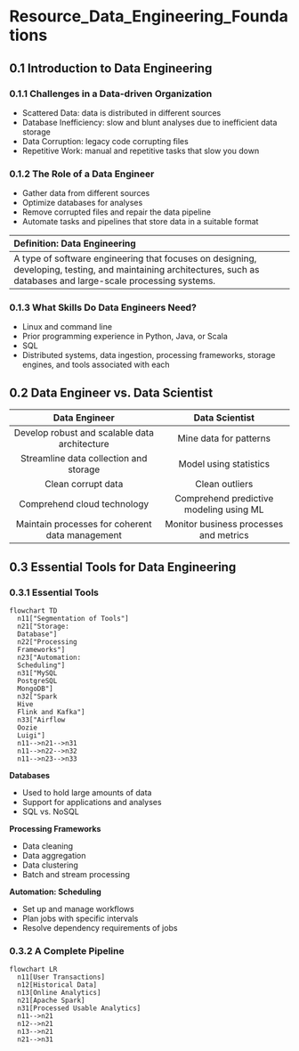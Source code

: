 # Resource_Data_Engineering_Foundations

## 0.1 Introduction to Data Engineering
### 0.1.1 Challenges in a Data-driven Organization
- Scattered Data: data is distributed in different sources
- Database Inefficiency: slow and blunt analyses due to inefficient data storage
- Data Corruption: legacy code corrupting files
- Repetitive Work: manual and repetitive tasks that slow you down
### 0.1.2 The Role of a Data Engineer
- Gather data from different sources
- Optimize databases for analyses
- Remove corrupted files and repair the data pipeline
- Automate tasks and pipelines that store data in a suitable format

|**Definition: Data Engineering**|
|:--|
|A type of software engineering that focuses on designing, developing, testing, and maintaining architectures, such as databases and large-scale processing systems.|

### 0.1.3 What Skills Do Data Engineers Need?
- Linux and command line
- Prior programming experience in Python, Java, or Scala
- SQL
- Distributed systems, data ingestion, processing frameworks, storage engines, and tools associated with each

## 0.2 Data Engineer vs. Data Scientist
|Data Engineer|Data Scientist|
|:--:|:--:|
|Develop robust and scalable data architecture|Mine data for patterns|
|Streamline data collection and storage|Model using statistics|
|Clean corrupt data|Clean outliers|
|Comprehend cloud technology|Comprehend predictive modeling using ML|
|Maintain processes for coherent data management|Monitor business processes and metrics|

## 0.3 Essential Tools for Data Engineering
### 0.3.1 Essential Tools
```mermaid
flowchart TD
  n11["Segmentation of Tools"]
  n21["Storage:
  Database"]
  n22["Processing
  Frameworks"]
  n23["Automation:
  Scheduling"]
  n31["MySQL
  PostgreSQL
  MongoDB"]
  n32["Spark
  Hive
  Flink and Kafka"]
  n33["Airflow
  Oozie
  Luigi"]
  n11-->n21-->n31
  n11-->n22-->n32
  n11-->n23-->n33
```
**Databases**
- Used to hold large amounts of data
- Support for applications and analyses
- SQL vs. NoSQL

**Processing Frameworks**
- Data cleaning
- Data aggregation
- Data clustering
- Batch and stream processing

**Automation: Scheduling**
- Set up and manage workflows
- Plan jobs with specific intervals
- Resolve dependency requirements of jobs

### 0.3.2 A Complete Pipeline
```mermaid
flowchart LR
  n11[User Transactions]
  n12[Historical Data]
  n13[Online Analytics]
  n21[Apache Spark]
  n31[Processed Usable Analytics]
  n11-->n21
  n12-->n21
  n13-->n21
  n21-->n31
```

